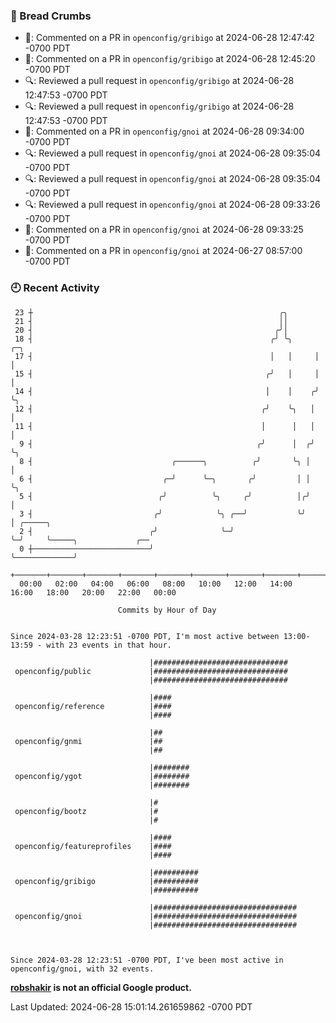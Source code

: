 ### 🍞 Bread Crumbs

 * 💬: Commented on a PR in  `openconfig/gribigo` at 2024-06-28 12:47:42 -0700 PDT
 * 💬: Commented on a PR in  `openconfig/gribigo` at 2024-06-28 12:45:20 -0700 PDT
 * 🔍: Reviewed a pull request in  `openconfig/gribigo` at 2024-06-28 12:47:53 -0700 PDT
 * 🔍: Reviewed a pull request in  `openconfig/gribigo` at 2024-06-28 12:47:53 -0700 PDT
 * 💬: Commented on a PR in  `openconfig/gnoi` at 2024-06-28 09:34:00 -0700 PDT
 * 🔍: Reviewed a pull request in  `openconfig/gnoi` at 2024-06-28 09:35:04 -0700 PDT
 * 🔍: Reviewed a pull request in  `openconfig/gnoi` at 2024-06-28 09:35:04 -0700 PDT
 * 🔍: Reviewed a pull request in  `openconfig/gnoi` at 2024-06-28 09:33:26 -0700 PDT
 * 💬: Commented on a PR in  `openconfig/gnoi` at 2024-06-28 09:33:25 -0700 PDT
 * 💬: Commented on a PR in  `openconfig/gnoi` at 2024-06-27 08:57:00 -0700 PDT

### 🕘 Recent Activity
```
 23 ┼                                                       ╭╮
 21 ┤                                                       ││
 20 ┤                                                      ╭╯│
 18 ┤                                                     ╭╯ ╰╮     ╭─╮
 17 ┤                                                     │   │     │ │
 15 ┤                                                    ╭╯   │     │ │
 14 ┤                                                    │    │    ╭╯ ╰╮
 12 ┤                                                   ╭╯    ╰╮   │   │
 11 ┤                                                   │      │   │   │
  9 ┤                                                  ╭╯      │  ╭╯   ╰╮
  8 ┤                               ╭──────╮          ╭╯       ╰╮ │     │
  6 ┤                             ╭─╯      ╰─╮       ╭╯         │ │     ╰╮
  5 ┤                            ╭╯          ╰╮     ╭╯          │╭╯      │
  3 ┤                           ╭╯            ╰╮ ╭──╯           ╰╯       │ ╭─────╮
  2 ┤                          ╭╯              ╰─╯                       ╰─╯     ╰─────╮             ╭──
  0 ┼──────────────────────────╯                                                       ╰─────────────╯
    +───────+───────+───────+───────+───────+───────+───────+───────+───────+───────+───────+───────+────
  00:00   02:00   04:00   06:00   08:00   10:00   12:00   14:00   16:00   18:00   20:00   22:00   00:00   

						Commits by Hour of Day


Since 2024-03-28 12:23:51 -0700 PDT, I'm most active between 13:00-13:59 - with 23 events in that hour.

```



```
                               |##############################
 openconfig/public             |##############################
                               |##############################

                               |####
 openconfig/reference          |####
                               |####

                               |##
 openconfig/gnmi               |##
                               |##

                               |########
 openconfig/ygot               |########
                               |########

                               |#
 openconfig/bootz              |#
                               |#

                               |####
 openconfig/featureprofiles    |####
                               |####

                               |##########
 openconfig/gribigo            |##########
                               |##########

                               |################################
 openconfig/gnoi               |################################
                               |################################



Since 2024-03-28 12:23:51 -0700 PDT, I've been most active in openconfig/gnoi, with 32 events.

```
**[robshakir](mailto:robjs@google.com) is not an official Google product.**  


Last Updated: 2024-06-28 15:01:14.261659862 -0700 PDT
